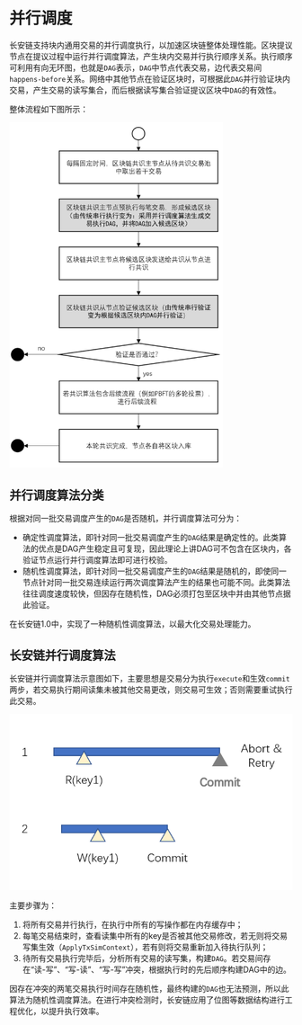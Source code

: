# 并行调度

长安链支持块内通用交易的并行调度执行，以加速区块链整体处理性能。区块提议节点在提议过程中运行并行调度算法，产生块内交易并行执行顺序关系。执行顺序可利用有向无环图，也就是`DAG`表示，`DAG`中节点代表交易，边代表交易间`happens-before`关系。网络中其他节点在验证区块时，可根据此`DAG`并行验证块内交易，产生交易的读写集合，而后根据读写集合验证提议区块中`DAG`的有效性。

整体流程如下图所示：

<img src="../images/并行调度-整体流程.png" alt="并行调度-整体流程" style="zoom:60%;" />

## 并行调度算法分类

根据对同一批交易调度产生的`DAG`是否随机，并行调度算法可分为：

- 确定性调度算法，即针对同一批交易调度产生的`DAG`结果是确定性的。此类算法的优点是DAG产生稳定且可复现，因此理论上讲DAG可不包含在区块内，各验证节点运行并行调度算法即可进行校验。
- 随机性调度算法，即针对同一批交易调度产生的`DAG`结果是随机的，即使同一节点针对同一批交易连续运行两次调度算法产生的结果也可能不同。此类算法往往调度速度较快，但因存在随机性，DAG必须打包至区块中并由其他节点据此验证。

在长安链1.0中，实现了一种随机性调度算法，以最大化交易处理能力。

## 长安链并行调度算法

长安链并行调度算法示意图如下，主要思想是交易分为执行`execute`和生效`commit`两步，若交易执行期间读集未被其他交易更改，则交易可生效；否则需要重试执行此交易。

<img src="../images/并行调度-随机调度算法.png" alt="并行调度-随机调度算法" style="zoom:100%;" />


主要步骤为：

1. 将所有交易并行执行，在执行中所有的写操作都在内存缓存中；
2. 每笔交易结束时，查看读集中所有的key是否被其他交易修改，若无则将交易写集生效（`ApplyTxSimContext`），若有则将交易重新加入待执行队列；
3. 待所有交易执行完毕后，分析所有交易的读写集，构建`DAG`。若交易间存在“读-写”、“写-读”、“写-写”冲突，根据执行时的先后顺序构建DAG中的边。

因存在冲突的两笔交易执行时间存在随机性，最终构建的`DAG`也无法预测，所以此算法为随机性调度算法。在进行冲突检测时，长安链应用了位图等数据结构进行工程优化，以提升执行效率。



